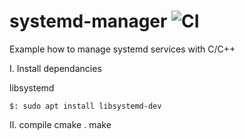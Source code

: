 # systemd-manager ![CI](https://github.com/bdx-iot/systemd-manager/workflows/CI/badge.svg)

Example how to manage systemd services with C/C++

I. Install dependancies

libsystemd

```
$: sudo apt install libsystemd-dev
```

II. compile
cmake .
make

